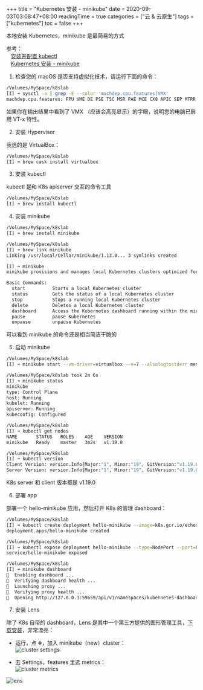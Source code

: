 +++
title = "Kubernetes 安装 - minikube"
date = 2020-09-03T03:08:47+08:00
readingTime = true
categories = ["云 & 云原生"]
tags = ["kubernetes"]
toc = false
+++

本地安装 Kubernetes，minikube 是最简易的方式

<!--more-->

参考：  
<i class="fas fa-external-link-alt"></i>&nbsp;&nbsp; [安装并配置 kubectl](https://kubernetes.io/zh/docs/tasks/tools/install-kubectl/)  
<i class="fas fa-external-link-alt"></i>&nbsp;&nbsp; [Kubernetes 安装 - minikube](https://kubernetes.io/zh/docs/tasks/tools/install-minikube/)

1. 检查您的 macOS 是否支持虚拟化技术，请运行下面的命令：

```bash
/Volumes/MySpace/k8slab
[I] ➜ sysctl -a | grep -E --color 'machdep.cpu.features|VMX'
machdep.cpu.features: FPU VME DE PSE TSC MSR PAE MCE CX8 APIC SEP MTRR PGE MCA CMOV PAT PSE36 CLFSH DS ACPI MMX FXSR SSE SSE2 SS HTT TM PBE SSE3 PCLMULQDQ DTES64 MON DSCPL VMX EST TM2 SSSE3 FMA CX16 TPR PDCM SSE4.1 SSE4.2 x2APIC MOVBE POPCNT AES PCID XSAVE OSXSAVE SEGLIM64 TSCTMR AVX1.0 RDRAND F16C
```

如果你在输出结果中看到了 VMX （应该会高亮显示）的字眼，说明您的电脑已启用 VT-x 特性。

2. 安装 Hypervisor

我选的是 VirtualBox：

```bash
/Volumes/MySpace/k8slab
[I] ➜ brew cask install virtualbox
```

3. 安装 kubectl

kubectl 是和 K8s apiserver 交互的命令工具

```bash
/Volumes/MySpace/k8slab
[I] ➜ brew install kubectl
```

4. 安装 minikube

```bash
/Volumes/MySpace/k8slab
[I] ➜ brew install minikube

/Volumes/MySpace/k8slab
[I] ➜ brew link minikube
Linking /usr/local/Cellar/minikube/1.13.0... 3 symlinks created

[I] ➜ minikube
minikube provisions and manages local Kubernetes clusters optimized for development workflows.

Basic Commands:
  start          Starts a local Kubernetes cluster
  status         Gets the status of a local Kubernetes cluster
  stop           Stops a running local Kubernetes cluster
  delete         Deletes a local Kubernetes cluster
  dashboard      Access the Kubernetes dashboard running within the minikube cluster
  pause          pause Kubernetes
  unpause        unpause Kubernetes
```

可以看到 minikube 的命令还是相当简洁干脆的

5. 启动 minikube

```bash
/Volumes/MySpace/k8slab
[I] ➜ minikube start --vm-driver=virtualbox --v=7 --alsologtostderr memory=16384 --cpus=2

/Volumes/MySpace/k8slab took 2m 6s
[I] ➜ minikube status
minikube
type: Control Plane
host: Running
kubelet: Running
apiserver: Running
kubeconfig: Configured

/Volumes/MySpace/k8slab
[I] ➜ kubectl get nodes
NAME       STATUS   ROLES    AGE    VERSION
minikube   Ready    master   3m2s   v1.19.0

/Volumes/MySpace/k8slab
[I] ➜ kubectl version
Client Version: version.Info{Major:"1", Minor:"19", GitVersion:"v1.19.0", GitCommit:"e19964183377d0ec2052d1f1fa930c4d7575bd50", GitTreeState:"clean", BuildDate:"2020-08-26T21:54:15Z", GoVersion:"go1.15", Compiler:"gc", Platform:"darwin/amd64"}
Server Version: version.Info{Major:"1", Minor:"19", GitVersion:"v1.19.0", GitCommit:"e19964183377d0ec2052d1f1fa930c4d7575bd50", GitTreeState:"clean", BuildDate:"2020-08-26T14:23:04Z", GoVersion:"go1.15", Compiler:"gc", Platform:"linux/amd /0.1s
```

K8s server 和 client 版本都是 v1.19.0

6. 部署 app

部署一个 hello-minikube 应用，然后打开 K8s 的管理 dashboard：

```bash
/Volumes/MySpace/k8slab
[I] ➜ kubectl create deployment hello-minikube --image=k8s.gcr.io/echoserver:1.4
deployment.apps/hello-minikube created

/Volumes/MySpace/k8slab
[I] ➜ kubectl expose deployment hello-minikube --type=NodePort --port=8080
service/hello-minikube exposed

/Volumes/MySpace/k8slab
[I] ➜ minikube dashboard
🔌  Enabling dashboard ...
🤔  Verifying dashboard health ...
🚀  Launching proxy ...
🤔  Verifying proxy health ...
🎉  Opening http://127.0.0.1:59659/api/v1/namespaces/kubernetes-dashboard/services/http:kubernetes-dashboard:/proxy/ in your default browser...
```

7. 安装 Lens

除了 K8s 自带的 dashboard，Lens 是其中一个第三方提供的图形管理工具，[下载安装](https://k8slens.dev/)，非常漂亮：

-   运行，点 ➕，加入 minikube（new）cluster：  
    ![cluster settings](/images/k8s/lens-settings.png)

-   去 Settings，features 里选 metrics：  
    ![cluster metrics](/images/k8s/lens-features.png)

![lens](/images/k8s/lens.png)
